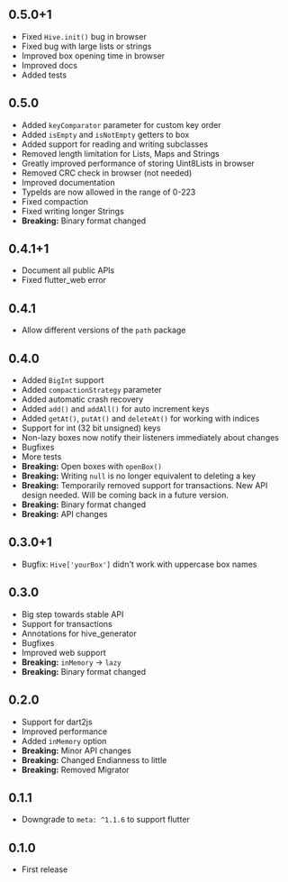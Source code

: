 ## 0.5.0+1
- Fixed `Hive.init()` bug in browser
- Fixed bug with large lists or strings
- Improved box opening time in browser
- Improved docs
- Added tests

## 0.5.0
- Added `keyComparator` parameter for custom key order
- Added `isEmpty` and `isNotEmpty` getters to box
- Added support for reading and writing subclasses
- Removed length limitation for Lists, Maps and Strings
- Greatly improved performance of storing Uint8Lists in browser
- Removed CRC check in browser (not needed)
- Improved documentation
- TypeIds are now allowed in the range of 0-223
- Fixed compaction
- Fixed writing longer Strings
- **Breaking:** Binary format changed

## 0.4.1+1
- Document all public APIs
- Fixed flutter_web error

## 0.4.1
- Allow different versions of the `path` package

## 0.4.0
- Added `BigInt` support
- Added `compactionStrategy` parameter
- Added automatic crash recovery
- Added `add()` and `addAll()` for auto increment keys
- Added `getAt()`, `putAt()` and `deleteAt()` for working with indices
- Support for int (32 bit unsigned) keys
- Non-lazy boxes now notify their listeners immediately about changes
- Bugfixes
- More tests
- **Breaking:** Open boxes with `openBox()`
- **Breaking:** Writing `null` is no longer equivalent to deleting a key
- **Breaking:** Temporarily removed support for transactions. New API design needed. Will be coming back in a future version.
- **Breaking:** Binary format changed
- **Breaking:** API changes

## 0.3.0+1
- Bugfix: `Hive['yourBox']` didn't work with uppercase box names

## 0.3.0
- Big step towards stable API
- Support for transactions
- Annotations for hive_generator
- Bugfixes
- Improved web support
- **Breaking:** `inMemory` -> `lazy`
- **Breaking:** Binary format changed

## 0.2.0
- Support for dart2js
- Improved performance
- Added `inMemory` option
- **Breaking:** Minor API changes
- **Breaking:** Changed Endianness to little
- **Breaking:** Removed Migrator

## 0.1.1
- Downgrade to `meta: ^1.1.6` to support flutter

## 0.1.0
- First release
